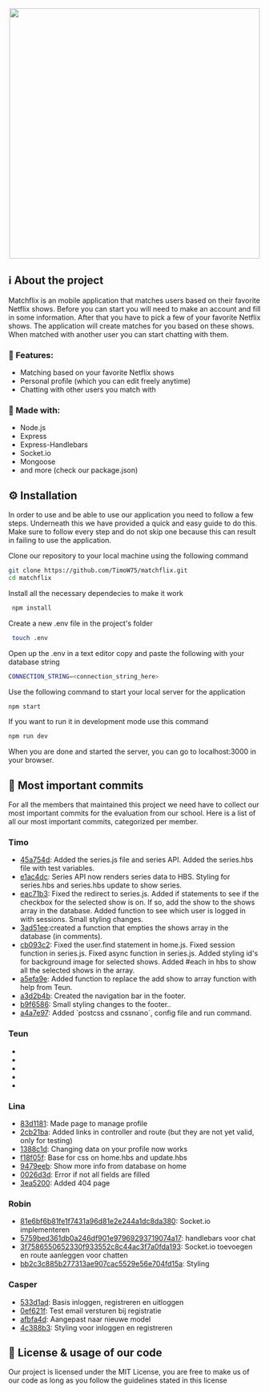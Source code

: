 <section align="center">
 <img src="https://user-images.githubusercontent.com/60609760/159242521-5cf9800b-5134-4ef1-a91f-3c493d40de34.svg" width="500">
</section>

<section>
 <h1>ℹ️ About the project</h1>
 <p>Matchflix is an mobile application that matches users based on their favorite Netflix shows. Before you can start you will need to make an account and fill in some information. After that you have to pick a few of your favorite Netflix shows. The application will create matches for you based on these shows. When matched with another user you can start chatting with them.</p>
 
 <h3>📱 Features:</h3>
 <ul>
  <li>Matching based on your favorite Netflix shows</li>
  <li>Personal profile (which you can edit freely anytime)</li>
  <li>Chatting with other users you match with</li>
 </ul>
 
 <h3>🧰 Made with:</h3>
 <ul>
  <li>Node.js</li>
  <li>Express</li>
  <li>Express-Handlebars</li>
  <li>Socket.io</li>
  <li>Mongoose</li>
  <li>and more (check our package.json)</li>
 </ul>
</section>

<section>
 <h2>⚙️ Installation</h2>
 <p>In order to use and be able to use our application you need to follow a few steps. Underneath this we have provided a quick and easy guide to do this. Make sure to follow every step and do not skip one because this can result in failing to use the application.</p>
 
 Clone our repository to your local machine using the following command
 ````bash
 git clone https://github.com/TimoW75/matchflix.git  
 cd matchflix  
 ````
 Install all the necessary dependecies to make it work
 ````bash
  npm install  
 ````
 Create a new .env file in the project's folder
 ````bash
  touch .env  
 ````
 Open up the .env in a text editor copy and paste the following with your database string  
 ````bash
 CONNECTION_STRING=<connection_string_here>
 ````
 Use the following command to start your local server for the application
 ````bash 
 npm start  
 ````
 If you want to run it in development mode use this command
 ````bash
 npm run dev
 ````
 When you are done and started the server, you can go to localhost:3000 in your browser.
</section>

<section>
 <h2>🔨 Most important commits</h2>
 <p>For all the members that maintained this project we need have to collect our most important commits for the evaluation from our school. Here is a list of all our most important commits, categorized per member.</p>
  
 <h3>Timo</h3>
 <ul>
  <li><a href="https://github.com/TimoW75/matchflix/commit/45a754d9bb6a54a150263b794ead7279187ce05b">45a754d</a>: Added the series.js file and series API. Added the series.hbs file with test variables.</li>
  <li><a href="https://github.com/TimoW75/matchflix/commit/e1ac4dcd411c7bfd9c6380a0c7953e239ce6ed32">e1ac4dc</a>: Series API now renders series data to HBS. Styling for series.hbs and series.hbs update to show series.</li>
  <li><a href="https://github.com/TimoW75/matchflix/commit/eac71b34540faf1b9a0600f05f51aad8c02ebe03">eac71b3</a>: Fixed the redirect to series.js. Added if statements to see if the checkbox for the selected show is on. If so, add the show to the shows array in the database. Added function to see which user is logged in with sessions. Small styling changes.</li>
 <li><a href="https://github.com/TimoW75/matchflix/commit/3ad51eea561eb169dcc7b7b4edfc058b0e05119a">3ad51ee</a>:created a function that empties the shows array in the database (in comments).</li>
 <li><a href="https://github.com/TimoW75/matchflix/commit/cb093c2962352b219addb9b697d11f2ecb36f636">cb093c2</a>: Fixed the user.find statement in home.js. Fixed session function in series.js. Fixed async function in series.js. Added styling id's for background image for selected shows. Added #each in hbs to show all the selected shows in the array.</li>
 <li><a href="https://github.com/TimoW75/matchflix/commit/a5efa9e59f92b7c4c117c45fd198d749c19570a5">a5efa9e</a>: Added function to replace the add show to array function with help from Teun.</li>
 <li><a href="https://github.com/TimoW75/matchflix/commit/a3d2b4b954bd338c78c3e900cd9abf593c295c15">a3d2b4b</a>: Created the navigation bar in the footer.</li>
 <li><a href="https://github.com/TimoW75/matchflix/commit/b9f6586b95c7a4d8e9623e9067433a0668a92a31">b9f6586</a>: Small styling changes to the footer..</li>
 <li><a href="https://github.com/TimoW75/matchflix/commit/a4a7e97ef97f03cec44236daea31a8bef513dc84">a4a7e97</a>: Added `postcss and cssnano`, config file and run command.</li>
</ul>
 
 <h3>Teun</h3>
 <ul>
  <li></li>
  <li></li>
  <li></li>
  <li></li>
  <li></li>
 </ul>
 
 <h3>Lina</h3>
 <ul>
  <li><a href="https://github.com/TimoW75/matchflix/commit/83d118116df9c3bebbdb8d5effc38b15529f882e">83d1181</a>: Made page to manage profile</li>
  <li><a href="https://github.com/TimoW75/matchflix/commit/2cb21ba569b1c91f64b469a0cbefb33d5b949b6f">2cb21ba</a>: Added links in controller and route (but they are not yet valid, only for testing)</li>
  <li><a href="https://github.com/TimoW75/matchflix/commit/1388c1d9c8971c4e076537039622c30b3b331c17">1388c1d</a>: Changing data on your profile now works</li>
  <li><a href="https://github.com/TimoW75/matchflix/commit/f18f05ff2e3b2e13bfa008db9d5477919d13b3cb">f18f05f</a>: Base for css on home.hbs and update.hbs</li>
  <li><a href="https://github.com/TimoW75/matchflix/commit/9479eeba6cc5ceb5ab4bad49cefd6ec322ab52b7">9479eeb</a>: Show more info from database on home</li>
  <li><a href="https://github.com/TimoW75/matchflix/commit/0026d3d6d04a340aa62d77b87e2b241071a32be8">0026d3d</a>: Error if not all fields are filled</li>
  <li><a href="https://github.com/TimoW75/matchflix/commit/3ea5200f48fe0a4f80f63120bfcbff5517df3269">3ea5200</a>: Added 404 page</li>
 </ul>
 
 <h3>Robin</h3>
 <ul>
  <li><a href="https://github.com/TimoW75/matchflix/commit/81e6bf6b81fe1f7431a96d81e2e244a1dc8da380">81e6bf6b81fe1f7431a96d81e2e244a1dc8da380</a>: Socket.io implementeren</li>
  <li><a href="https://github.com/TimoW75/matchflix/commit/5759bed361db0a246df901e97969293719074a17">5759bed361db0a246df901e97969293719074a17</a>: handlebars voor chat</li>
  <li><a href="https://github.com/TimoW75/matchflix/commit/3f7586550652330f933552c8c44ac3f7a0fda193">3f7586550652330f933552c8c44ac3f7a0fda193</a>: Socket.io toevoegen en route aanleggen voor chatten</li>
  <li><a href="https://github.com/TimoW75/matchflix/commit/bb2c3c885b277313ae907cac5529e56e704fd15a">bb2c3c885b277313ae907cac5529e56e704fd15a</a>: Styling</li>
 </ul>
 
 <h3>Casper</h3>
 <ul>
  <li><a href="https://github.com/TimoW75/matchflix/commit/533d1adf5e152d73998067ac7b946fdd62cb00eb">533d1ad</a>: Basis inloggen, registreren en uitloggen</li>
  <li><a href="https://github.com/TimoW75/matchflix/commit/0ef621f5fff436ecf0cf901823cbc80b9eecc84e">0ef621f</a>: Test email versturen bij registratie</li>
  <li><a href="https://github.com/TimoW75/matchflix/commit/afbfa4dd1152cef8a246abf0988170f4085e1a15">afbfa4d</a>: Aangepast naar nieuwe model</li>
  <li><a href="https://github.com/TimoW75/matchflix/commit/4c388b36320caca9b4841b743427470a2cc0d2fa">4c388b3</a>: Styling voor inloggen en registreren</li>
 </ul>
</section>
 
<section>
 <h2>📄 License & usage of our code</h2>
 <p>Our project is licensed under the MIT License, you are free to make us of our code as long as you follow the guidelines stated in this license</p>
</section>



